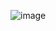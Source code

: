 ![image](https://github.com/aqwo6333/DS2_Kruskal_MST/assets/130898021/78cb5bd4-16e7-4bb9-b22f-d3376c87ff03)
